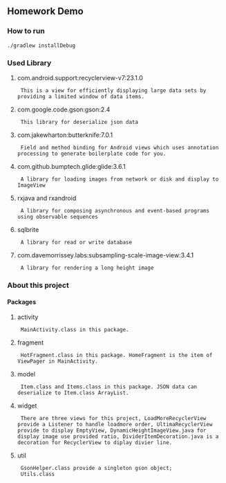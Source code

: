 ## Homework Demo

### How to run

	./gradlew installDebug

### Used Library

1. com.android.support:recyclerview-v7:23.1.0 

		This is a view for efficiently displaying large data sets by providing a limited window of data items.

2. com.google.code.gson:gson:2.4

		This library for deserialize json data

3. com.jakewharton:butterknife:7.0.1

        Field and method binding for Android views which uses annotation processing to generate boilerplate code for you.

4. com.github.bumptech.glide:glide:3.6.1

        A library for loading images from network or disk and display to ImageView

5. rxjava and rxandroid

        A library for composing asynchronous and event-based programs using observable sequences

6. sqlbrite

        A library for read or write database

7. com.davemorrissey.labs:subsampling-scale-image-view:3.4.1

        A library for rendering a long height image

### About this project

#### Packages

1. activity

        MainActivity.class in this package.

2. fragment

        HotFragment.class in this package. HomeFragment is the item of ViewPager in MainActivity.

3. model

        Item.class and Items.class in this package. JSON data can deserialize to Item.class ArrayList.

4. widget

        There are three views for this project, LoadMoreRecyclerView provide a Listener to handle loadmore order, UltimaRecyclerView provide to display EmptyView, DynamicHeightImageView.java for display image use provided ratio, DividerItemDecoration.java is a decoration for RecyclerView to diplay divier line.

5. util

        GsonHelper.class provide a singleton gson object;
        Utils.class
